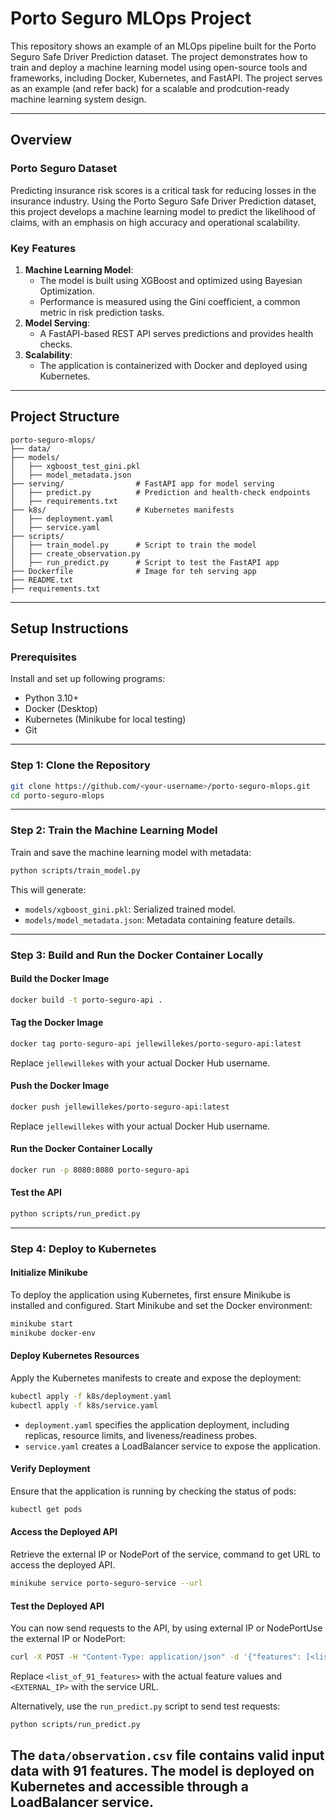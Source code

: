 
# Porto Seguro MLOps Project

This repository shows an example of an MLOps pipeline built for the Porto Seguro Safe Driver Prediction dataset. The 
project demonstrates how to train and deploy a machine learning model using open-source tools and frameworks, including 
Docker, Kubernetes, and FastAPI. The project serves as an example (and refer back) for a scalable and prodcution-ready 
machine learning system design.

---

## Overview

### Porto Seguro Dataset
Predicting insurance risk scores is a critical task for reducing losses in the insurance industry. Using the Porto Seguro Safe Driver Prediction dataset, this project develops a machine learning model to predict the likelihood of claims, with an emphasis on high accuracy and operational scalability.

### Key Features
1. **Machine Learning Model**:
   - The model is built using XGBoost and optimized using Bayesian Optimization.
   - Performance is measured using the Gini coefficient, a common metric in risk prediction tasks.
2. **Model Serving**:
   - A FastAPI-based REST API serves predictions and provides health checks.
3. **Scalability**:
   - The application is containerized with Docker and deployed using Kubernetes.

---

## Project Structure
```
porto-seguro-mlops/
├── data/                
├── models/              
│   ├── xgboost_test_gini.pkl
│   ├── model_metadata.json
├── serving/                # FastAPI app for model serving
│   ├── predict.py          # Prediction and health-check endpoints
│   ├── requirements.txt   
├── k8s/                    # Kubernetes manifests
│   ├── deployment.yaml    
│   ├── service.yaml        
├── scripts/                
│   ├── train_model.py      # Script to train the model
│   ├── create_observation.py  
│   ├── run_predict.py      # Script to test the FastAPI app
├── Dockerfile              # Image for teh serving app
├── README.txt              
├── requirements.txt      
```
---

## Setup Instructions

### Prerequisites
Install and set up following programs:
- Python 3.10+
- Docker (Desktop)
- Kubernetes (Minikube for local testing)
- Git

---

### Step 1: Clone the Repository
```bash
git clone https://github.com/<your-username>/porto-seguro-mlops.git
cd porto-seguro-mlops
```

---

### Step 2: Train the Machine Learning Model
Train and save the machine learning model with metadata:
```bash
python scripts/train_model.py
```
This will generate:
- `models/xgboost_gini.pkl`: Serialized trained model.
- `models/model_metadata.json`: Metadata containing feature details.

---

### Step 3: Build and Run the Docker Container Locally

#### Build the Docker Image
```bash
docker build -t porto-seguro-api .
```

#### Tag the Docker Image
```bash
docker tag porto-seguro-api jellewillekes/porto-seguro-api:latest
```
Replace `jellewillekes` with your actual Docker Hub username.

#### Push the Docker Image
```bash
docker push jellewillekes/porto-seguro-api:latest
```
Replace `jellewillekes` with your actual Docker Hub username.

#### Run the Docker Container Locally
```bash
docker run -p 8080:8080 porto-seguro-api
```

#### Test the API
```bash
python scripts/run_predict.py
```

---

### Step 4: Deploy to Kubernetes

#### Initialize Minikube
To deploy the application using Kubernetes, first ensure Minikube is installed and configured. Start Minikube and set the Docker environment:

```bash
minikube start
minikube docker-env
```

#### Deploy Kubernetes Resources
Apply the Kubernetes manifests to create and expose the deployment:

```bash
kubectl apply -f k8s/deployment.yaml
kubectl apply -f k8s/service.yaml
```

- `deployment.yaml` specifies the application deployment, including replicas, resource limits, and liveness/readiness probes.
- `service.yaml` creates a LoadBalancer service to expose the application.

#### Verify Deployment
Ensure that the application is running by checking the status of pods:

```bash
kubectl get pods
```

#### Access the Deployed API
Retrieve the external IP or NodePort of the service, command to get URL to access the deployed API.

```bash
minikube service porto-seguro-service --url
```

#### Test the Deployed API
You can now send requests to the API, by using external IP or NodePortUse the external IP or NodePort:

```bash
curl -X POST -H "Content-Type: application/json" -d '{"features": [<list_of_91_features>]}' <EXTERNAL_IP>
```

Replace `<list_of_91_features>` with the actual feature values and `<EXTERNAL_IP>` with the service URL.

Alternatively, use the `run_predict.py` script to send test requests:

```bash
python scripts/run_predict.py
```

The `data/observation.csv` file contains valid input data with 91 features.
The model is deployed on Kubernetes and accessible through a LoadBalancer service.
---
